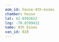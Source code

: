 ```yaml
---
aom_id: house-4th-essex
chamber: house
lat: 42.6502622
lng: -70.8709432
name: 4th Essex
van_id: 028
---
```

